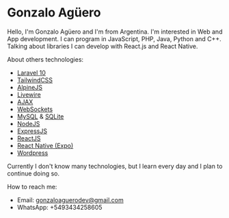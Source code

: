 # Gonzalo Agüero
Hello, I'm Gonzalo Agüero and I'm from Argentina.
I'm interested in Web and App development.
I can program in JavaScript, PHP, Java, Python and C++.
Talking about libraries I can develop with React.js and React Native.

About others technologies:
  - [Laravel 10](https://laravel.com/)
  - [TailwindCSS](https://tailwindcss.com/)
  - [AlpineJS](https://alpinejs.dev/)
  - [Livewire](https://laravel-livewire.com/)
  - [AJAX](https://es.wikipedia.org/wiki/AJAX)
  - [WebSockets](https://es.wikipedia.org/wiki/WebSocket)
  - [MySQL](https://es.wikipedia.org/wiki/MySQL) & [SQLite](https://sqlite.org/index.html)
  - [NodeJS](https://nodejs.org/en)
  - [ExpressJS](https://expressjs.com/es/)
  - [ReactJS](https://react.dev/)
  - [React Native (Expo)](https://expo.dev/)
  - [Wordpress](https://wordpress.org/)

Currently I don't know many technologies, but I learn every day and I plan to continue doing so.

How to reach me:
  - Email: gonzaloaguerodev@gmail.com
  - WhatsApp: +5493434258605
<!---
gonzalo90fa/gonzalo90fa is a ✨ special ✨ repository because its `README.md` (this file) appears on your GitHub profile.
You can click the Preview link to take a look at your changes.
--->
